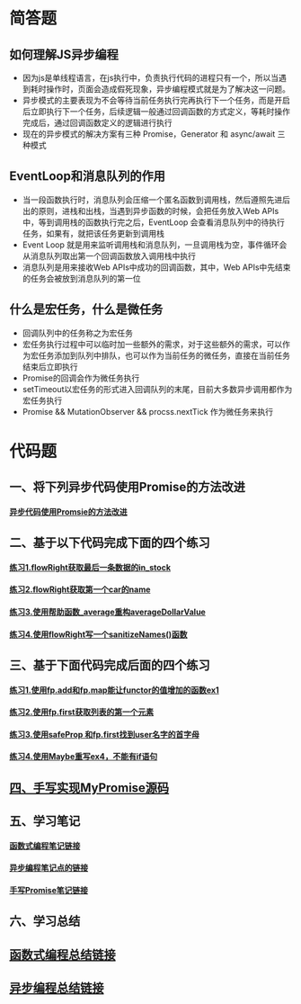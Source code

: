 # 简答题
## 如何理解JS异步编程
- 因为js是单线程语言，在js执行中，负责执行代码的进程只有一个，所以当遇到耗时操作时，页面会造成假死现象，异步编程模式就是为了解决这一问题。
- 异步模式的主要表现为不会等待当前任务执行完再执行下一个任务，而是开启后立即执行下一个任务，后续逻辑一般通过回调函数的方式定义，等耗时操作完成后，通过回调函数定义的逻辑进行执行
- 现在的异步模式的解决方案有三种 Promise，Generator 和 async/await 三种模式

## EventLoop和消息队列的作用
- 当一段函数执行时，消息队列会压缩一个匿名函数到调用栈，然后遵照先进后出的原则，进栈和出栈，当遇到异步函数的时候，会把任务放入Web APIs中，等到调用栈的函数执行完之后，EventLoop 会查看消息队列中的待执行任务，如果有，就把该任务更新到调用栈
- Event Loop 就是用来监听调用栈和消息队列，一旦调用栈为空，事件循环会从消息队列取出第一个回调函数放入调用栈中执行
- 消息队列是用来接收Web APIs中成功的回调函数，其中，Web APIs中先结束的任务会被放到消息队列的第一位

## 什么是宏任务，什么是微任务
- 回调队列中的任务称之为宏任务
- 宏任务执行过程中可以临时加一些额外的需求，对于这些额外的需求，可以作为宏任务添加到队列中排队，也可以作为当前任务的微任务，直接在当前任务结束后立即执行
- Promise的回调会作为微任务执行
- setTimeout以宏任务的形式进入回调队列的末尾，目前大多数异步调用都作为宏任务执行
- Promise && MutationObserver && procss.nextTick 作为微任务来执行
# 代码题
## 一、将下列异步代码使用Promise的方法改进
#### [异步代码使用Promsie的方法改进](./code/01-01.js)
## 二、基于以下代码完成下面的四个练习
#### [练习1.flowRight获取最后一条数据的in_stock](./code/02-01.js)
#### [练习2.flowRight获取第一个car的name](./code/02-02.js)
#### [练习3.使用帮助函数_average重构averageDollarValue](./code/02-03.js)
#### [练习4.使用flowRight写一个sanitizeNames()函数](./code/02-04.js)
## 三、基于下面代码完成后面的四个练习
#### [练习1.使用fp.add和fp.map能让functor的值增加的函数ex1](./code/03-01.js)
#### [练习2.使用fp.first获取列表的第一个元素](./code/03-02.js)
#### [练习3.使用safeProp 和fp.first找到user名字的首字母](./code/03-03.js)
#### [练习4.使用Maybe重写ex4，不能有if语句](./code/03-04.js)
## [四、手写实现MyPromise源码](./code/04.js)
## 五、学习笔记
#### [函数式编程笔记链接](https://www.jianshu.com/p/e5574275c497)
#### [异步编程笔记点的链接]()
#### [手写Promise笔记链接](https://www.jianshu.com/p/c43364b54614)
## 六、学习总结
## [函数式编程总结链接](https://www.processon.com/mindmap/5f981ddb7d9c0806f2934591)
## [异步编程总结链接](https://www.processon.com/mindmap/5f993c3f1e08533134f9ea2e)
